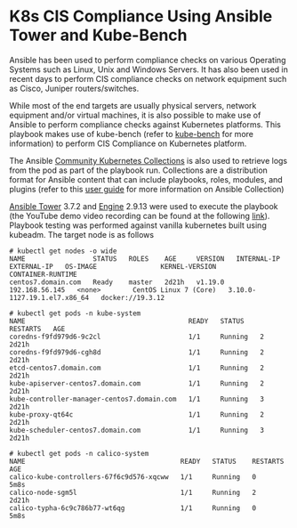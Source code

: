 # K8s CIS Compliance Using Ansible Tower and Kube-Bench

Ansible has been used to perform compliance checks on various Operating Systems such as Linux, Unix and Windows Servers. It has also been used in recent days to perform CIS compliance checks on network equipment such as Cisco, Juniper routers/switches.

While most of the end targets are usually physical servers, network equipment and/or virtual machines, it is also possible to make use of Ansible to perform compliance checks against Kubernetes platforms. This playbook makes use of kube-bench (refer to [kube-bench](https://github.com/aquasecurity/kube-bench) for more information) to perform CIS Compliance on Kubernetes platform.

The Ansible [Community Kubernetes Collections](https://galaxy.ansible.com/community/kubernetes) is also used to retrieve logs from the pod as part of the playbook run. Collections are a distribution format for Ansible content that can include playbooks, roles, modules, and plugins (refer to this [user guide](https://docs.ansible.com/ansible/latest/user_guide/collections_using.html) for more information on Ansible Collection)

[Ansible Tower](https://www.ansible.com/products/tower) 3.7.2 and [Engine](https://github.com/ansible/ansible) 2.9.13 were used to execute the playbook (the YouTube demo video recording can be found at the following [link](https://youtu.be/6jNuK0jdB_c)). Playbook testing was performed against vanilla kubernetes built using kubeadm. The target node is as follows

```
# kubectl get nodes -o wide
NAME                 STATUS   ROLES    AGE     VERSION   INTERNAL-IP      EXTERNAL-IP   OS-IMAGE                KERNEL-VERSION                CONTAINER-RUNTIME
centos7.domain.com   Ready    master   2d21h   v1.19.0   192.168.56.145   <none>        CentOS Linux 7 (Core)   3.10.0-1127.19.1.el7.x86_64   docker://19.3.12
```

```
# kubectl get pods -n kube-system
NAME                                         READY   STATUS    RESTARTS   AGE
coredns-f9fd979d6-9c2cl                      1/1     Running   2          2d21h
coredns-f9fd979d6-cgh8d                      1/1     Running   2          2d21h
etcd-centos7.domain.com                      1/1     Running   2          2d21h
kube-apiserver-centos7.domain.com            1/1     Running   2          2d21h
kube-controller-manager-centos7.domain.com   1/1     Running   3          2d21h
kube-proxy-qt64c                             1/1     Running   2          2d21h
kube-scheduler-centos7.domain.com            1/1     Running   3          2d21h
```

```
# kubectl get pods -n calico-system
NAME                                       READY   STATUS    RESTARTS   AGE
calico-kube-controllers-67f6c9d576-xqcww   1/1     Running   0          5m8s
calico-node-sgm5l                          1/1     Running   2          2d21h
calico-typha-6c9c786b77-wt6qg              1/1     Running   0          5m8s
```
